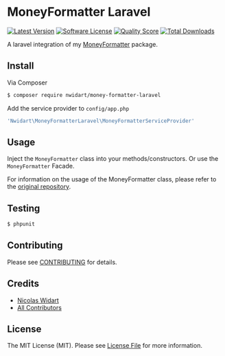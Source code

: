 # MoneyFormatter Laravel

[![Latest Version](https://img.shields.io/github/release/nwidart/money-formatter-laravel.svg?style=flat-square)](https://github.com/nwidart/money-formatter-laravel/releases)
[![Software License](https://img.shields.io/badge/license-MIT-brightgreen.svg?style=flat-square)](LICENSE.md)
[![Quality Score](https://img.shields.io/scrutinizer/g/nwidart/money-formatter-laravel.svg?style=flat-square)](https://scrutinizer-ci.com/g/nwidart/money-formatter-laravel)
[![Total Downloads](https://img.shields.io/packagist/dt/nwidart/money-formatter-laravel.svg?style=flat-square)](https://packagist.org/packages/nwidart/money-formatter-laravel)

A laravel integration of my [MoneyFormatter](https://github.com/nWidart/MoneyFormatter) package.

## Install

Via Composer

``` bash
$ composer require nwidart/money-formatter-laravel
```

Add the service provider to `config/app.php`

``` php
'Nwidart\MoneyFormatterLaravel\MoneyFormatterServiceProvider'
```

## Usage

Inject the `MoneyFormatter` class into your methods/constructors. Or use the `MoneyFormatter` Facade.

For information on the usage of the MoneyFormatter class, please refer to the [original repository](https://github.com/nWidart/MoneyFormatter).

## Testing

``` bash
$ phpunit
```

## Contributing

Please see [CONTRIBUTING](CONTRIBUTING.md) for details.

## Credits

- [Nicolas Widart](https://github.com/nWidart)
- [All Contributors](../../contributors)

## License

The MIT License (MIT). Please see [License File](LICENSE.md) for more information.
